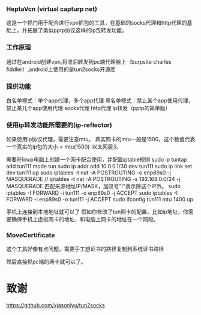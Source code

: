 

### HeptaVcn (virtual capturp net)

这是一个抓门用于配合进行vpn抓包的工具，在基础的socks代理和http代理的基础上，并拓展了类似pptp协议这样的ip包转发功能。

### 工作原理
通过在android创建vpn,将流泪转发到pc端代理器上（burpsite charles fiddler）,android上使用的是tun2socks开源库


### 提供功能
白名单模式：单个app代理，多个app代理
黑名单模式：禁止某个app使用代理，禁止某几个app使用代理
socks代理
http代理
ip转发（pptp的简单版）


### 使用ip转发功能所需要的(ip-reflector)
如果使用ip协议代理，需要注意mtu。
真实网卡的mtu一般是1500，这个数值代表一个真实的ip包的大小 = mtu(1500)-以太网层头

需要在linux电脑上创建一个网卡配合使用，并配置iptable规则
sudo ip tuntap add tun111 mode tun
sudo ip addr add 10.0.0.1/30 dev tun111
sudo ip link set dev tun111 up
sudo iptables -t nat -A POSTROUTING -o enp89s0 -j MASQUERADE
 // iptables -t nat -A POSTROUTING -s 192.168.0.0/24 -j MASQUERADE  匹配来源地址IP/MASK，加叹号"!"表示除这个IP外。
sudo iptables -I FORWARD -i tun111 -o enp89s0 -j ACCEPT
sudo iptables -I FORWARD -i enp89s0 -o tun111 -j ACCEPT
sudo ifconfig tun111 mtu 1400 up

手机上连接到本地地址就可以了
假如你修改了tun网卡的配置，比如ip地址，你需要确保手机上虚拟网卡的地址，和电脑上网卡的地址在一个网段。


### MoveCertificate
这个工具好像有点问题，需要手工想证书的路径复制到系统证书路径


然后直接抓pc端的网卡就可以了。
# 致谢
https://github.com/xjasonlyu/tun2socks
